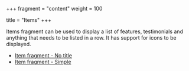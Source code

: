+++
fragment = "content"
weight = 100

title = "Items"
+++

Items fragment can be used to display a list of features, testimonials and
anything that needs to be listed in a row. It has support for icons to be
displayed.

- [Item fragment - No title](#items_only)
- [Item fragment - Simple](#items)
